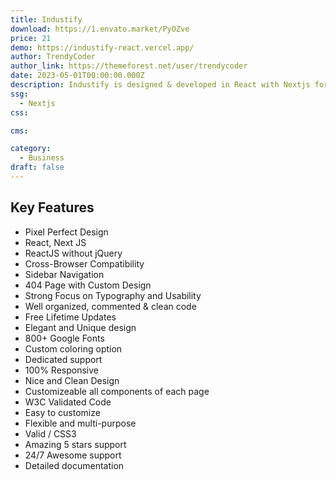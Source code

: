 ```yaml
---
title: Industify
download: https://1.envato.market/PyOZve
price: 21
demo: https://industify-react.vercel.app/
author: TrendyCoder
author_link: https://themeforest.net/user/trendycoder
date: 2023-05-01T00:00:00.000Z
description: Industify is designed & developed in React with Nextjs for onepage application for all types of modern industry and construction websites.
ssg:
  - Nextjs
css:

cms:

category:
  - Business
draft: false
---
```


## Key Features

- Pixel Perfect Design
- React, Next JS
- ReactJS without jQuery
- Cross-Browser Compatibility
- Sidebar Navigation
- 404 Page with Custom Design
- Strong Focus on Typography and Usability
- Well organized, commented & clean code
- Free Lifetime Updates
- Elegant and Unique design
- 800+ Google Fonts
- Custom coloring option
- Dedicated support
- 100% Responsive
- Nice and Clean Design
- Customizeable all components of each page
- W3C Validated Code
- Easy to customize
- Flexible and multi-purpose
- Valid / CSS3
- Amazing 5 stars support
- 24/7 Awesome support
- Detailed documentation
